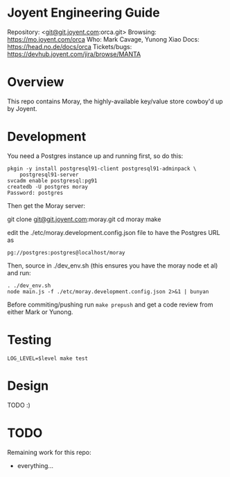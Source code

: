 # Joyent Engineering Guide

Repository: <git@git.joyent.com:orca.git>
Browsing: <https://mo.joyent.com/orca>
Who: Mark Cavage, Yunong Xiao
Docs: <https://head.no.de/docs/orca>
Tickets/bugs: <https://devhub.joyent.com/jira/browse/MANTA>


# Overview

This repo contains Moray, the highly-available key/value store cowboy'd up by
Joyent.


# Development

You need a Postgres instance up and running first, so do this:

    pkgin -y install postgresql91-client postgresql91-adminpack \
        postgresql91-server
    svcadm enable postgresql:pg91
    createdb -U postgres moray
    Password: postgres

Then get the Moray server:

git clone git@git.joyent.com:moray.git
    cd moray
    make

edit the ./etc/moray.development.config.json file to have the Postgres URL as

    pg://postgres:postgres@localhost/moray

Then, source in ./dev_env.sh (this ensures you have the moray node et al) and
run:

    . ./dev_env.sh
    node main.js -f ./etc/moray.development.config.json 2>&1 | bunyan

Before commiting/pushing run `make prepush` and get a code review from either
Mark or Yunong.

# Testing

    LOG_LEVEL=$level make test

# Design

TODO :)


# TODO

Remaining work for this repo:

- everything...
